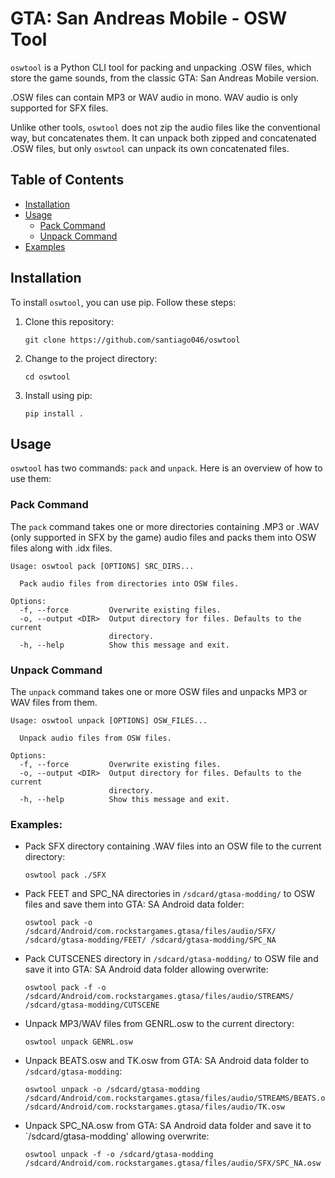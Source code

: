 # GTA: San Andreas Mobile - OSW Tool

`oswtool` is a Python CLI tool for packing and unpacking .OSW files, which store the game sounds, from the classic GTA: San Andreas Mobile version.

.OSW files can contain MP3 or WAV audio in mono. WAV audio is only supported for SFX files.

Unlike other tools, `oswtool` does not zip the audio files like the conventional way, but concatenates them. It can unpack both zipped and concatenated .OSW files, but only `oswtool` can unpack its own concatenated files.

## Table of Contents

- [Installation](#installation)
- [Usage](#usage)
  - [Pack Command](#pack-command)
  - [Unpack Command](#unpack-command)
- [Examples](#examples)

## Installation

To install `oswtool`, you can use pip. Follow these steps:

1. Clone this repository:
    ```
    git clone https://github.com/santiago046/oswtool
    ```

2. Change to the project directory:
    ```
    cd oswtool
    ```
3. Install using pip:
    ```
    pip install .
    ```

## Usage

`oswtool` has two commands: `pack` and `unpack`. Here is an overview of how to use them:

### Pack Command

The `pack` command takes one or more directories containing .MP3 or .WAV (only supported in SFX by the game) audio files and packs them into OSW files along with .idx files.

```
Usage: oswtool pack [OPTIONS] SRC_DIRS...

  Pack audio files from directories into OSW files.

Options:
  -f, --force         Overwrite existing files.
  -o, --output <DIR>  Output directory for files. Defaults to the current
                      directory.
  -h, --help          Show this message and exit.
```

### Unpack Command

The `unpack` command takes one or more OSW files and unpacks MP3 or WAV files from them.

```
Usage: oswtool unpack [OPTIONS] OSW_FILES...

  Unpack audio files from OSW files.

Options:
  -f, --force         Overwrite existing files.
  -o, --output <DIR>  Output directory for files. Defaults to the current
                      directory.
  -h, --help          Show this message and exit.
```

### Examples:

- Pack SFX directory containing .WAV files into an OSW file to the current directory:
    ```
    oswtool pack ./SFX
    ```
- Pack FEET and SPC_NA directories in `/sdcard/gtasa-modding/` to OSW files and save them into GTA: SA Android data folder:
    ```
    oswtool pack -o /sdcard/Android/com.rockstargames.gtasa/files/audio/SFX/ /sdcard/gtasa-modding/FEET/ /sdcard/gtasa-modding/SPC_NA
    ```
- Pack CUTSCENES directory in `/sdcard/gtasa-modding/` to OSW file and save it into GTA: SA Android data folder allowing overwrite:
    ```
    oswtool pack -f -o /sdcard/Android/com.rockstargames.gtasa/files/audio/STREAMS/ /sdcard/gtasa-modding/CUTSCENE
    ```
- Unpack MP3/WAV files from GENRL.osw to the current directory:
    ```
    oswtool unpack GENRL.osw
    ```
- Unpack BEATS.osw and TK.osw from GTA: SA Android data folder to `/sdcard/gtasa-modding`:
    ```
    oswtool unpack -o /sdcard/gtasa-modding /sdcard/Android/com.rockstargames.gtasa/files/audio/STREAMS/BEATS.osw /sdcard/Android/com.rockstargames.gtasa/files/audio/TK.osw
    ```
- Unpack SPC_NA.osw from GTA: SA Android data folder and save it to `/sdcard/gtasa-modding' allowing overwrite:
    ```
    oswtool unpack -f -o /sdcard/gtasa-modding /sdcard/Android/com.rockstargames.gtasa/files/audio/SFX/SPC_NA.osw
    ```
